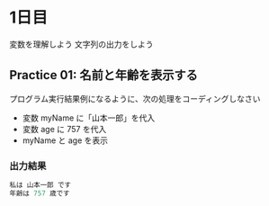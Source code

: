 # 1日目

変数を理解しよう
文字列の出力をしよう

## Practice 01: 名前と年齢を表示する

プログラム実行結果例になるように、次の処理をコーディングしなさい

- 変数 myName に「山本一郎」を代入
- 変数 age に 757 を代入
- myName と age を表示

### 出力結果

```java
私は 山本一郎 です
年齢は 757 歳です
```


